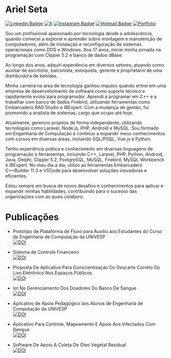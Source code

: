 
# Ariel Seta

[![Linkedin Badge](https://img.shields.io/badge/LinkedIn-blue?style=flat-square&logo=linkedin&logoColor=white&link=https://br.linkedin.com/in/arielseta/)](https://br.linkedin.com/in/arielseta/)
[![X](https://img.shields.io/badge/X-000?style=flat-square&logo=x)](https://x.com/arielseta)
[![Instagram Badge](https://img.shields.io/badge/Instagram-E4405F?style=flat-square&logo=instagram&logoColor=white&link=https://instagram.com/arielseta/)](https://www.instagram.com/arielseta/)
[![Hotmail Badge](https://img.shields.io/badge/Hotmail-0078D4?style=flat-square&logo=microsoftoutlook&logoColor=white&link=mailto:arielseta@hotmail.com)](mailto:arielseta@hotmail.com)
[![Portfolio](https://img.shields.io/badge/Portfolio-255E63?style=flat-square&logo=todoist&logoColor=white)](https://arielseta.github.io/)

Sou um profissional apaixonado por tecnologia desde a adolescência, quando comecei a explorar e aprender sobre montagem e manutenção de computadores, além de instalação e reconfiguração de sistemas operacionais como DOS e Windows. Aos 17 anos, iniciei minha jornada na programação com Clipper 5.2 e banco de dados dBase.

Ao longo dos anos, adquiri experiência em diversos setores, atuando como auxiliar de escritório, balconista, estoquista, gerente e proprietário de uma distribuidora de bebidas.

Minha carreira na área de tecnologia ganhou impulso quando entrei em uma empresa de desenvolvimento de software como suporte técnico e rapidamente evoluí para programador. Aprendi a programar em C++ e a trabalhar com banco de dados Firebird, utilizando ferramentas como Embarcadero RAD Studio e IBExpert. Com a mudança de gestão, fui promovido a analista de sistemas, cargo que ocupo até hoje.

Atualmente, gerencio projetos de forma independente, utilizando tecnologias como Laravel, Node.js, PHP, Android e MySQL. Sou formado em Engenharia de Computação e continuo a expandir meus conhecimentos com cursos em diversas áreas, incluindo SQL/PSQL, Vue.js e Python.

Tenho experiência prática e conhecimento em diversas linguagens de programação e ferramentas, incluindo C++, Laravel, PHP, Python, Android, Java, Delphi, Clipper 5.2, PostgreSQL, MySQL, Firebird, MySQL Workbench e IBExpert. No meu dia a dia, utilizo as ferramentas Embarcadero C++Builder 11.3 e VSCode para desenvolver soluções inovadoras e eficientes.

Estou sempre em busca de novos desafios e conhecimentos para aplicar e expandir minhas habilidades, contribuindo para o sucesso das organizações com as quais colaboro.

# Publicações

* Protótipo de Plataforma de Fluxo para Auxílio aos Estudantes do Curso de Engenharia de Computação da UNIVESP  
[![DOI](https://zenodo.org/badge/DOI/10.5281/zenodo.12727128.svg?style=flat-square&link=https://doi.org/10.5281/zenodo.12727128)](https://doi.org/10.5281/zenodo.12724235)

* Sistema de Controle Financeiro  
[![DOI](https://zenodo.org/badge/DOI/10.5281/zenodo.12727733.svg?style=flat-square&link=https://doi.org/10.5281/zenodo.12727733)](https://doi.org/10.5281/zenodo.12727733)

* Proposta De Aplicativo Para Conscientização Do Descarte Correto Do Lixo Eletrônico Nos Espaços Públicos  
[![DOI](https://zenodo.org/badge/DOI/10.5281/zenodo.12761524.svg?style=flat-square&link=https://doi.org/10.5281/zenodo.12761524)](https://doi.org/10.5281/zenodo.12761524)

* Iot No Gerenciamento Dos Doadores Do Banco De Sangue  
[![DOI](https://zenodo.org/badge/DOI/10.5281/zenodo.12762199.svg?style=flat-square&link=https://doi.org/10.5281/zenodo.12762199)](https://doi.org/10.5281/zenodo.12762199)

* Aplicativo de Apoio Pedagógico aos Alunos de Engenharia de Computação da UNIVESP  
[![DOI](https://zenodo.org/badge/DOI/10.5281/zenodo.12761906.svg?style=flat-square&link=https://doi.org/10.5281/zenodo.12761906)](https://doi.org/10.5281/zenodo.12761906)

* Aplicativo Para Controle, Mapeamento E Apoio Aos Infectados Com Dengue  
[![DOI](https://zenodo.org/badge/DOI/10.5281/zenodo.12762327.svg?style=flat-square&link=https://doi.org/10.5281/zenodo.12762327)](https://doi.org/10.5281/zenodo.12762327)

* Software De Apoio A Coleta De Óleo Vegetal Residual  
[![DOI](https://zenodo.org/badge/DOI/10.5281/zenodo.12762034.svg?style=flat-square&link=https://doi.org/10.5281/zenodo.12762034)](https://doi.org/10.5281/zenodo.12762034)
